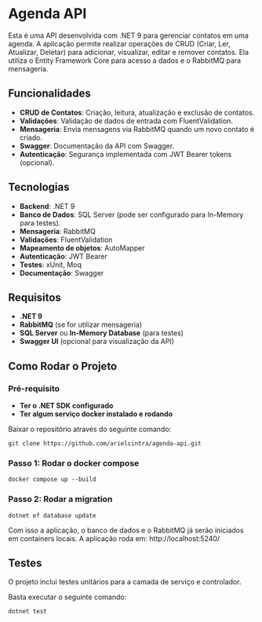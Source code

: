 # Agenda API

Esta é uma API desenvolvida com .NET 9 para gerenciar contatos em uma agenda. A aplicação permite realizar operações de CRUD (Criar, Ler, Atualizar, Deletar) para adicionar, visualizar, editar e remover contatos. Ela utiliza o Entity Framework Core para acesso a dados e o RabbitMQ para mensageria.

## Funcionalidades

- **CRUD de Contatos**: Criação, leitura, atualização e exclusão de contatos.
- **Validações**: Validação de dados de entrada com FluentValidation.
- **Mensageria**: Envia mensagens via RabbitMQ quando um novo contato é criado.
- **Swagger**: Documentação da API com Swagger.
- **Autenticação**: Segurança implementada com JWT Bearer tokens (opcional).

## Tecnologias

- **Backend**: .NET 9
- **Banco de Dados**: SQL Server (pode ser configurado para In-Memory para testes).
- **Mensageria**: RabbitMQ
- **Validações**: FluentValidation
- **Mapeamento de objetos**: AutoMapper
- **Autenticação**: JWT Bearer
- **Testes**: xUnit, Moq
- **Documentação**: Swagger

## Requisitos

- **.NET 9**
- **RabbitMQ** (se for utilizar mensageria)
- **SQL Server** ou **In-Memory Database** (para testes)
- **Swagger UI** (opcional para visualização da API)

## Como Rodar o Projeto

### Pré-requisito

- **Ter o .NET SDK configurado**
- **Ter algum serviço docker instalado e rodando**

Baixar o repositório através do seguinte comando:

```
git clone https://github.com/arielcintra/agenda-api.git
```

### Passo 1: Rodar o docker compose

```
docker compose up --build
```

### Passo 2: Rodar a migration

```
dotnet ef database update
```

Com isso a aplicação, o banco de dados e o RabbitMQ já serão iniciados em containers locais.
A aplicação roda em: http://localhost:5240/

## Testes

O projeto inclui testes unitários para a camada de serviço e controlador.

Basta executar o seguinte comando:

```
dotnet test
```
